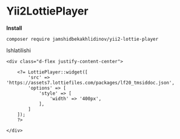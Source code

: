 ﻿# Yii2LottiePlayer

**Install**

    composer require jamshidbekakhlidinov/yii2-lottie-player


Ishlatilishi

    <div class="d-flex justify-content-center">
    
        <?= LottiePlayer::widget([
            'src' => 'https://assets7.lottiefiles.com/packages/lf20_tmsiddoc.json',
            'options' => [
                'style' => [
                    'width' => '400px',
                ],
            ]
        ]);
        ?>
    
    </div>

